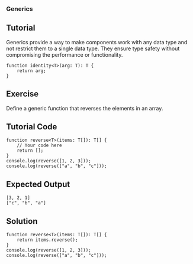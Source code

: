 ### Generics

Tutorial
-------
Generics provide a way to make components work with any data type and not restrict them to a single data type. They ensure type safety without compromising the performance or functionality.

    function identity<T>(arg: T): T {
        return arg;
    }

Exercise
-------
Define a generic function that reverses the elements in an array.

Tutorial Code
-------
    function reverse<T>(items: T[]): T[] {
        // Your code here
        return [];
    }
    console.log(reverse([1, 2, 3]));
    console.log(reverse(["a", "b", "c"]));

Expected Output
-------
    [3, 2, 1]
    ["c", "b", "a"]

Solution
-------
    function reverse<T>(items: T[]): T[] {
        return items.reverse();
    }
    console.log(reverse([1, 2, 3]));
    console.log(reverse(["a", "b", "c"]));

